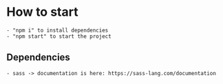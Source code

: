 # How to start

    - "npm i" to install dependencies
    - "npm start" to start the project

## Dependencies

    - sass -> documentation is here: https://sass-lang.com/documentation
